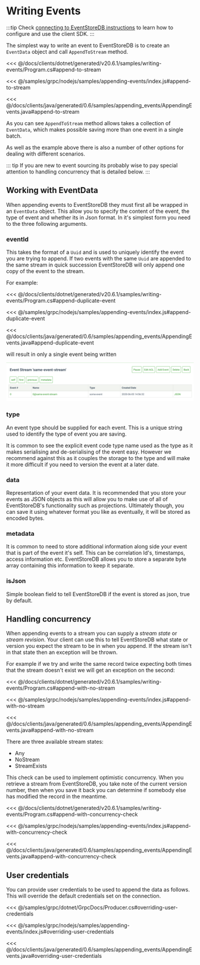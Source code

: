 # Writing Events

:::tip
Check [connecting to EventStoreDB instructions](../getting-started/connecting.md#required-packages) to learn how to configure and use the client SDK.
:::

The simplest way to write an event to EventStoreDB is to create an `EventData` object and call `AppendToStream` method.

<xode-group>
<xode-block title="C#">

<<< @/docs/clients/dotnet/generated/v20.6.1/samples/writing-events/Program.cs#append-to-stream
</xode-block>
<xode-block title="NodeJS">

<<< @/samples/grpc/nodejs/samples/appending-events/index.js#append-to-stream
</xode-block>
<xode-block title="Java">

<<< @/docs/clients/java/generated/0.6/samples/appending_events/AppendingEvents.java#append-to-stream
</xode-block>
</xode-group>

As you can see `AppendToStream` method allows takes a collection of `EventData`, which makes possible saving more than one event in a single batch.
 
As well as the example above there is also a number of other options for dealing with different scenarios. 

::: tip
If you are new to event sourcing its probably wise to pay special attention to handling concurrency that is detailed below.
:::

## Working with EventData

When appending events to EventStoreDB they must first all be wrapped in an `EventData` object. This allow you to specify the content of the event, the type of event and whether its in Json format. In it's simplest form you need to the three following arguments.

### eventId

This takes the format of a `Uuid` and is used to uniquely identify the event you are trying to append. If two events with the same `Uuid` are appended to the same stream in quick succession EventStoreDB will only append one copy of the event to the stream. 

For example:

<xode-group>
<xode-block title="C#">

<<< @/docs/clients/dotnet/generated/v20.6.1/samples/writing-events/Program.cs#append-duplicate-event
</xode-block>
<xode-block title="NodeJS">

<<< @/samples/grpc/nodejs/samples/appending-events/index.js#append-duplicate-event
</xode-block>
<xode-block title="Java">

<<< @/docs/clients/java/generated/0.6/samples/appending_events/AppendingEvents.java#append-duplicate-event
</xode-block>
</xode-group>

will result in only a single event being written

![Duplicate Event](./images/dupicate-event.png)

### type

An event type should be supplied for each event. This is a unique string used to identify the type of event you are saving. 

It is common to see the explicit event code type name used as the type as it makes serialising and de-serialising of the event easy. However we recommend against this as it couples the storage to the type and will make it more difficult if you need to version the event at a later date.

### data

Representation of your event data. It is recommended that you store your events as JSON objects as this will allow you to make use of all of EventStoreDB's functionality such as projections. Ultimately though, you can save it using whatever format you like as eventually, it will be stored as encoded bytes.

### metadata

It is common to need to store additional information along side your event that is part of the event it's self. This can be correlation Id's, timestamps, access information etc. EventStoreDB allows you to store a separate byte array containing this information to keep it separate.

### isJson

Simple boolean field to tell EventStoreDB if the event is stored as json, true by default.

## Handling concurrency

When appending events to a stream you can supply a *stream state* or *stream revision*. Your client can use this to tell EventStoreDB what state or version you expect the stream to be in when you append. If the stream isn't in that state then an exception will be thrown. 

For example if we try and write the same record twice expecting both times that the stream doesn't exist we will get an exception on the second:

<xode-group>
<xode-block title="C#">

<<< @/docs/clients/dotnet/generated/v20.6.1/samples/writing-events/Program.cs#append-with-no-stream
</xode-block>
<xode-block title="NodeJS">

<<< @/samples/grpc/nodejs/samples/appending-events/index.js#append-with-no-stream
</xode-block>
<xode-block title="Java">

<<< @/docs/clients/java/generated/0.6/samples/appending_events/AppendingEvents.java#append-with-no-stream
</xode-block>
</xode-group>

There are three available stream states: 
- Any
- NoStream
- StreamExists

This check can be used to implement optimistic concurrency. When you retrieve a stream from EventStoreDB, you take note of the current version number, then when you save it back you can determine if somebody else has modified the record in the meantime.

<xode-group>
<xode-block title="C#">

<<< @/docs/clients/dotnet/generated/v20.6.1/samples/writing-events/Program.cs#append-with-concurrency-check
</xode-block>
<xode-block title="NodeJS">

<<< @/samples/grpc/nodejs/samples/appending-events/index.js#append-with-concurrency-check
</xode-block>
<xode-block title="Java">

<<< @/docs/clients/java/generated/0.6/samples/appending_events/AppendingEvents.java#append-with-concurrency-check
</xode-block>
</xode-group>

<!-- ## Options
TODO -->

## User credentials
You can provide user credentials to be used to append the data as follows. This will override the default credentials set on the connection.

<xode-group>
<xode-block title="C#">

<<< @/samples/grpc/dotnet/GrpcDocs/Producer.cs#overriding-user-credentials
</xode-block>
<xode-block title="NodeJS">

<<< @/samples/grpc/nodejs/samples/appending-events/index.js#overriding-user-credentials
</xode-block>
<xode-block title="Java">

<<< @/docs/clients/java/generated/0.6/samples/appending_events/AppendingEvents.java#overriding-user-credentials
</xode-block>
</xode-group>
